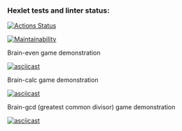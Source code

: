 ### Hexlet tests and linter status:
[![Actions Status](https://github.com/marinavasyukova/python-project-49/workflows/hexlet-check/badge.svg)](https://github.com/marinavasyukova/python-project-49/actions)

[![Maintainability](https://api.codeclimate.com/v1/badges/3c4a10d1b77687e60284/maintainability)](https://codeclimate.com/github/marinavasyukova/python-project-49/maintainability)

Brain-even game demonstration

[![asciicast](https://asciinema.org/a/oU96SVjCjfGdo3OSiGhsui2rC.svg)](https://asciinema.org/a/oU96SVjCjfGdo3OSiGhsui2rC)

Brain-calc game demonstration

[![asciicast](https://asciinema.org/a/SdNAnHAgMrpn9ZLm9GeU8aR3d.svg)](https://asciinema.org/a/SdNAnHAgMrpn9ZLm9GeU8aR3d)

Brain-gcd (greatest common divisor) game demonstration

[![asciicast](https://asciinema.org/a/cJZGVkI0KgDjvFjfqgTm4a259.svg)](https://asciinema.org/a/cJZGVkI0KgDjvFjfqgTm4a259)